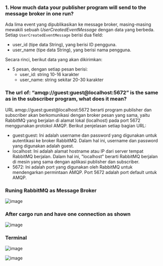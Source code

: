 ### 1. How much data your publisher program will send to the message broker in one run?
Ada lima event yang dipublikasikan ke message broker, masing-masing mewakili sebuah *UserCreatedEventMessage* dengan data yang berbeda. Setiap `UserCreatedEventMessage` berisi dua field:
- user_id (tipe data String), yang berisi ID pengguna.
- user_name (tipe data String), yang berisi nama pengguna.

Secara rinci, berikut data yang akan dikirimkan:
- 5 pesan, dengan setiap pesan berisi:
    - user_id: string 10-16 karakter
    - user_name: string sekitar 20-30 karakter


 ### The url of: “amqp://guest:guest@localhost:5672” is the same as in the subscriber program, what does it mean?
URL amqp://guest:guest@localhost:5672 berarti program publisher dan subscriber akan berkomunikasi dengan broker pesan yang sama, yaitu RabbitMQ yang berjalan di alamat lokal (localhost) pada port 5672 menggunakan protokol AMQP. Berikut penjelasan setiap bagian URL:
- guest:guest: Ini adalah username dan password yang digunakan untuk autentikasi ke broker RabbitMQ. Dalam hal ini, username dan password yang digunakan adalah guest.
- localhost: Ini adalah alamat hostname atau IP dari server tempat RabbitMQ berjalan. Dalam hal ini, "localhost" berarti RabbitMQ berjalan di mesin yang sama dengan aplikasi publisher dan subscriber.
- 5672: Ini adalah port yang digunakan oleh RabbitMQ untuk mendengarkan permintaan AMQP. Port 5672 adalah port default untuk AMQP.

### Runing RabbitMQ as Message Broker
![image](https://github.com/user-attachments/assets/090f2ef1-102c-461b-9e31-ef97ddebce7e)


### After cargo run and have one connection as shown
![image](https://github.com/user-attachments/assets/e8d4c80d-9798-4abc-83a9-850adcc6f719)

### Terminal

![image](https://github.com/user-attachments/assets/5512c898-18ec-4ede-83c9-7422da89e8c6)

![image](https://github.com/user-attachments/assets/95216288-71fa-4b01-b698-5ad9fce48cf1)


